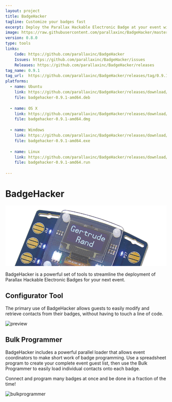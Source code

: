 ```yaml
---
layout: project
title: BadgeHacker
tagline: Customize your badges fast
excerpt: Deploy the Parallax Hackable Electronic Badge at your event without ever having to touch a line of code.
image: https://raw.githubusercontent.com/parallaxinc/BadgeHacker/master/gfx/20000-cut.png
version: 0.8.0
type: tools
links:
    Code: https://github.com/parallaxinc/BadgeHacker
    Issues: https://github.com/parallaxinc/BadgeHacker/issues
    Releases: https://github.com/parallaxinc/BadgeHacker/releases
tag_name: 0.9.1
tag_url:  https://github.com/parallaxinc/BadgeHacker/releases/tag/0.9.1
platforms:
  - name: Ubuntu
    link: https://github.com/parallaxinc/BadgeHacker/releases/download/0.9.1/badgehacker-0.9.1-amd64.deb
    file: badgehacker-0.9.1-amd64.deb

  - name: OS X
    link: https://github.com/parallaxinc/BadgeHacker/releases/download/0.9.1/badgehacker-0.9.1-amd64.dmg
    file: badgehacker-0.9.1-amd64.dmg

  - name: Windows
    link: https://github.com/parallaxinc/BadgeHacker/releases/download/0.9.1/badgehacker-0.9.1-amd64.exe
    file: badgehacker-0.9.1-amd64.exe

  - name: Linux
    link: https://github.com/parallaxinc/BadgeHacker/releases/download/0.9.1/badgehacker-0.9.1-amd64.run
    file: badgehacker-0.9.1-amd64.run

---
```

# BadgeHacker

![](https://raw.githubusercontent.com/parallaxinc/BadgeHacker/master/gfx/20000-cut.png)

BadgeHacker is a powerful set of tools to streamline the deployment of
Parallax Hackable Electronic Badges for your next event.

## Configurator Tool

The primary use of BadgeHacker allows guests to easily modify and retrieve
contacts from their badges, without having to touch a line of code.

![preview](http://bit.ly/1RrUz8s)

## Bulk Programmer

BadgeHacker includes a powerful parallel loader that allows
event coordinators to make short work of badge programming. Use a spreadsheet
program to create your complete event guest list, then use the Bulk Programmer
to easily load individual contacts onto each badge.

Connect and program many badges at once and be done in a fraction of the time!

![bulkprogrammer](http://bit.ly/1lAMmCf)

